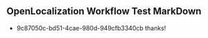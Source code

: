 ## OpenLocalization Workflow Test MarkDown
* 9c87050c-bd51-4cae-980d-949cfb3340cb thanks!

<!--HONumber=Jul16_HO3-->


